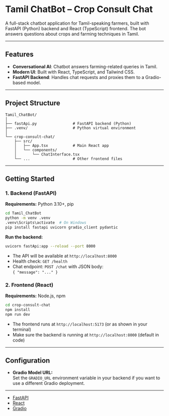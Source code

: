 # Tamil ChatBot – Crop Consult Chat

A full-stack chatbot application for Tamil-speaking farmers, built with FastAPI (Python) backend and React (TypeScript) frontend. The bot answers questions about crops and farming techniques in Tamil.

---

## Features

- **Conversational AI**: Chatbot answers farming-related queries in Tamil.
- **Modern UI**: Built with React, TypeScript, and Tailwind CSS.
- **FastAPI Backend**: Handles chat requests and proxies them to a Gradio-based model.

---

## Project Structure

```
Tamil_ChatBot/
│
├── fastApi.py                # FastAPI backend (Python)
├── .venv/                    # Python virtual environment
│
└── crop-consult-chat/
    ├── src/
    │   ├── App.tsx           # Main React app
    │   └── components/
    │       └── ChatInterface.tsx
    └── ...                   # Other frontend files
```

---

## Getting Started

### 1. Backend (FastAPI)

**Requirements:** Python 3.10+, pip

```bash
cd Tamil_ChatBot
python -m venv .venv
.venv\Scripts\activate  # On Windows
pip install fastapi uvicorn gradio_client pydantic
```

**Run the backend:**
```bash
uvicorn fastApi:app --reload --port 8000
```

- The API will be available at `http://localhost:8000`
- Health check: `GET /health`
- Chat endpoint: `POST /chat` with JSON body:  
  `{ "message": "..." }`

### 2. Frontend (React)

**Requirements:** Node.js, npm

```bash
cd crop-consult-chat
npm install
npm run dev
```

- The frontend runs at `http://localhost:5173` (or as shown in your terminal)
- Make sure the backend is running at `http://localhost:8000` (default in code)

---

## Configuration

- **Gradio Model URL:**  
  Set the `GRADIO_URL` environment variable in your backend if you want to use a different Gradio deployment.

---


- [FastAPI](https://fastapi.tiangolo.com/)
- [React](https://react.dev/)
- [Gradio](https://gradio.app/)
